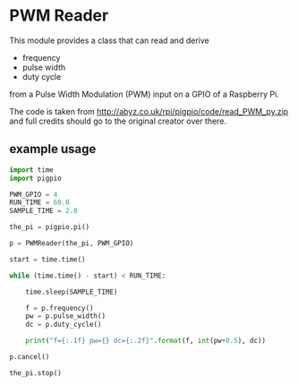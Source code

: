 # PWM Reader
This module provides a class that can read and derive
 * frequency
 * pulse width
 * duty cycle

from a Pulse Width Modulation (PWM) input on a GPIO of
a Raspberry Pi.

The code is taken from http://abyz.co.uk/rpi/pigpio/code/read_PWM_py.zip
and full credits should go to the original creator over there.

## example usage
```python
import time
import pigpio

PWM_GPIO = 4
RUN_TIME = 60.0
SAMPLE_TIME = 2.0

the_pi = pigpio.pi()

p = PWMReader(the_pi, PWM_GPIO)

start = time.time()

while (time.time() - start) < RUN_TIME:

    time.sleep(SAMPLE_TIME)

    f = p.frequency()
    pw = p.pulse_width()
    dc = p.duty_cycle()

    print("f={:.1f} pw={} dc={:.2f}".format(f, int(pw+0.5), dc))

p.cancel()

the_pi.stop()
```
